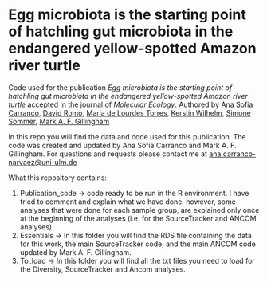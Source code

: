# Egg microbiota is the starting point of hatchling gut microbiota in the endangered yellow-spotted Amazon river turtle 

Code used for the publication *Egg microbiota is the starting point of hatchling gut microbiota in the endangered yellow-spotted Amazon river turtle* accepted in the journal of *Molecular Ecology*. Authored by [Ana Sofia Carranco](https://www.uni-ulm.de/en/nawi/evolutionary-ecology-and-conservation-genomics/prof-dr-simone-sommer/phd-candidates/ana-sofia-carranco-msc/), [David Romo](https://www.usfq.edu.ec/en/profiles/david-romo), [Maria de Lourdes Torres](https://www.usfq.edu.ec/en/profiles/maria-de-lourdes-torres-proano), [Kerstin Wilhelm](https://www.uni-ulm.de/en/nawi/evolutionary-ecology-and-conservation-genomics/prof-dr-simone-sommer/secretary-and-technical-staff/dipl-biol-kerstin-wilhelm/), [Simone Sommer](https://www.uni-ulm.de/en/nawi/evolutionary-ecology-and-conservation-genomics/prof-dr-simone-sommer/), [Mark A. F. Gillingham](https://www.researchgate.net/profile/Mark-Gillingham)


In this repo you will find the data and code used for this publication. The code was created and updated by Ana Sofía Carranco and Mark A. F. Gillingham. 
For questions and requests please contact me at ana.carranco-narvaez@uni-ulm.de

What this repository contains: 
1. Publication_code -> code ready to be run in the R environment. I have tried to comment and explain what we have done, however, some analyses that were done for each sample group, are explained only once at the beginning of the analyses (i.e. for the SourceTracker and ANCOM analyses).
2. Essentials -> In this folder you will find the RDS file containing the data for this work, the main SourceTracker code, and the main ANCOM code updated by Mark A. F. Gillingham.
3. To_load -> In this folder you will find all the txt files you need to load for the Diversity, SourceTracker and Ancom analyses.
